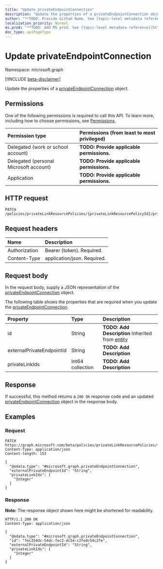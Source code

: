 ```yaml
---
title: "Update privateEndpointConnection"
description: "Update the properties of a privateEndpointConnection object."
author: "**TODO: Provide Github Name. See [topic-level metadata reference](https://msgo.azurewebsites.net/add/document/guidelines/metadata.html#topic-level-metadata)**"
localization_priority: Normal
ms.prod: "**TODO: Add MS prod. See [topic-level metadata reference](https://msgo.azurewebsites.net/add/document/guidelines/metadata.html#topic-level-metadata)**"
doc_type: apiPageType
---
```


# Update privateEndpointConnection
Namespace: microsoft.graph

[!INCLUDE [beta-disclaimer](../../includes/beta-disclaimer.md)]

Update the properties of a [privateEndpointConnection](../resources/privateendpointconnection.md) object.

## Permissions
One of the following permissions is required to call this API. To learn more, including how to choose permissions, see [Permissions](/graph/permissions-reference).

|Permission type|Permissions (from least to most privileged)|
|:---|:---|
|Delegated (work or school account)|**TODO: Provide applicable permissions.**|
|Delegated (personal Microsoft account)|**TODO: Provide applicable permissions.**|
|Application|**TODO: Provide applicable permissions.**|

## HTTP request

<!-- {
  "blockType": "ignored"
}
-->
``` http
PATCH /policies/privateLinkResourcePolicies/{privateLinkResourcePolicyId}/privateEndpointConnections/{privateEndpointConnectionId}
```

## Request headers
|Name|Description|
|:---|:---|
|Authorization|Bearer {token}. Required.|
|Content-Type|application/json. Required.|

## Request body
In the request body, supply a JSON representation of the [privateEndpointConnection](../resources/privateendpointconnection.md) object.

The following table shows the properties that are required when you update the [privateEndpointConnection](../resources/privateendpointconnection.md).

|Property|Type|Description|
|:---|:---|:---|
|id|String|**TODO: Add Description** Inherited from [entity](../resources/entity.md)|
|externalPrivateEndpointId|String|**TODO: Add Description**|
|privateLinkIds|Int64 collection|**TODO: Add Description**|



## Response

If successful, this method returns a `200 OK` response code and an updated [privateEndpointConnection](../resources/privateendpointconnection.md) object in the response body.

## Examples

### Request
<!-- {
  "blockType": "request",
  "name": "update_privateendpointconnection"
}
-->
``` http
PATCH https://graph.microsoft.com/beta/policies/privateLinkResourcePolicies/{privateLinkResourcePolicyId}/privateEndpointConnections/{privateEndpointConnectionId}
Content-Type: application/json
Content-length: 153

{
  "@odata.type": "#microsoft.graph.privateEndpointConnection",
  "externalPrivateEndpointId": "String",
  "privateLinkIds": [
    "Integer"
  ]
}
```


### Response
**Note:** The response object shown here might be shortened for readability.
<!-- {
  "blockType": "response",
  "truncated": true
}
-->
``` http
HTTP/1.1 200 OK
Content-Type: application/json

{
  "@odata.type": "#microsoft.graph.privateEndpointConnection",
  "id": "fec254dc-54dc-fec2-dc54-c2fedc54c2fe",
  "externalPrivateEndpointId": "String",
  "privateLinkIds": [
    "Integer"
  ]
}
```

